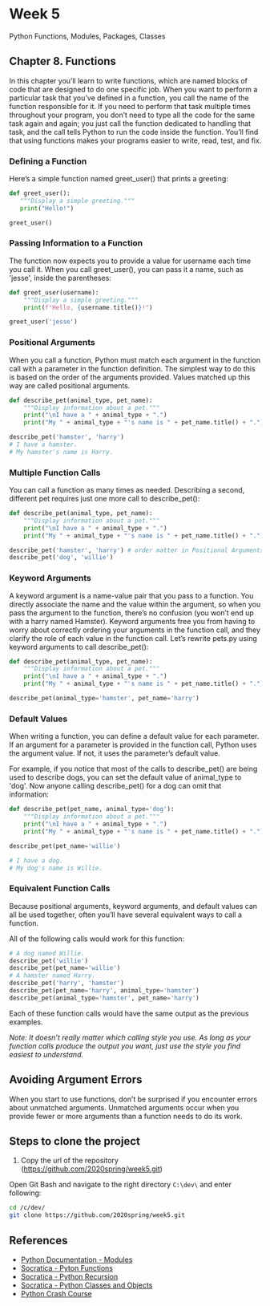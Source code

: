 # Week 5
Python Functions, Modules, Packages, Classes

## Chapter 8. Functions
In this chapter you’ll learn to write functions, which are named blocks of code that are designed to do one specific job. When you want to perform a particular task that you’ve defined in a function, you call the name of the function responsible for it. If you need to perform that task multiple times throughout your program, you don’t need to type all the code for the same task again and again; you just call the function dedicated to handling that task, and the call tells Python to run the code inside the function. You’ll find that using functions makes your programs easier to write, read, test, and fix.

### Defining a Function
Here’s a simple function named greet_user() that prints a greeting:
 ```python
def greet_user():
    """Display a simple greeting."""
    print("Hello!")

greet_user()
```

### Passing Information to a Function
The function now expects you to provide a value for username each time you call it. When you call greet_user(), you can pass it a name, such as 'jesse', inside the parentheses:

```python
def greet_user(username):
    """Display a simple greeting."""
    print(f"Hello, {username.title()}!")

greet_user('jesse')
```


### Positional Arguments
When you call a function, Python must match each argument in the function call with a parameter in the function definition. The simplest way to do this is based on the order of the arguments provided. Values matched up this way are called positional arguments.

```python
def describe_pet(animal_type, pet_name):
    """Display information about a pet."""
    print("\nI have a " + animal_type + ".")
    print("My " + animal_type + "'s name is " + pet_name.title() + ".")

describe_pet('hamster', 'harry')
# I have a hamster.
# My hamster's name is Harry.
```

### Multiple Function Calls
You can call a function as many times as needed. Describing a second, different pet requires just one more call to describe_pet():
```python
def describe_pet(animal_type, pet_name):
    """Display information about a pet."""
    print("\nI have a " + animal_type + ".")
    print("My " + animal_type + "'s name is " + pet_name.title() + ".")

describe_pet('hamster', 'harry') # order matter in Positional Arguments
describe_pet('dog', 'willie')
```
### Keyword Arguments
A keyword argument is a name-value pair that you pass to a function. You directly associate the name and the value within the argument, so when you pass the argument to the function, there’s no confusion (you won’t end up with a harry named Hamster). Keyword arguments free you from having to worry about correctly ordering your arguments in the function call, and they clarify the role of each value in the function call. Let’s rewrite pets.py using keyword arguments to call describe_pet(): 
```python
def describe_pet(animal_type, pet_name):
    """Display information about a pet."""
    print("\nI have a " + animal_type + ".")
    print("My " + animal_type + "'s name is " + pet_name.title() + ".")

describe_pet(animal_type='hamster', pet_name='harry')
```
### Default Values
When writing a function, you can define a default value for each parameter. If an argument for a parameter is provided in the function call, Python uses the argument value. If not, it uses the parameter’s default value.

For example, if you notice that most of the calls to describe_pet() are being used to describe dogs, you can set the default value of animal_type to 'dog'. Now anyone calling describe_pet() for a dog can omit that information: 
```python
def describe_pet(pet_name, animal_type='dog'):
    """Display information about a pet."""
    print("\nI have a " + animal_type + ".")
    print("My " + animal_type + "'s name is " + pet_name.title() + ".")

describe_pet(pet_name='willie')

# I have a dog.
# My dog's name is Willie.
```
### Equivalent Function Calls
Because positional arguments, keyword arguments, and default values can
all be used together, often you’ll have several equivalent ways to call a function.

All of the following calls would work for this function:
```python
# A dog named Willie.
describe_pet('willie')
describe_pet(pet_name='willie')
# A hamster named Harry.
describe_pet('harry', 'hamster')
describe_pet(pet_name='harry', animal_type='hamster')
describe_pet(animal_type='hamster', pet_name='harry')
```
Each of these function calls would have the same output as the previous examples. 

*Note: It doesn’t really matter which calling style you use. As long as your function calls produce the output you want, just use the style you find easiest to understand.*

## Avoiding Argument Errors
When you start to use functions, don’t be surprised if you encounter errors about unmatched arguments. Unmatched arguments occur when you provide fewer or more arguments than a function needs to do its work.





## Steps to clone the project 
1. Copy the url of the repository (https://github.com/2020spring/week5.git)

Open Git Bash and navigate to the right directory `C:\dev\` and enter following:
```bash
cd /c/dev/
git clone https://github.com/2020spring/week5.git
```

## References

* [Python Documentation - Modules](https://docs.python.org/3/tutorial/modules.html)
* [Socratica - Pyton Functions](https://youtu.be/NE97ylAnrz4)
* [Socratica - Python Recursion](https://youtu.be/Qk0zUZW-U_M)
* [Socratica - Python Classes and Objects](https://youtu.be/apACNr7DC_s)
* [Python Crash Course](http://bedford-computing.co.uk/learning/wp-content/uploads/2015/10/No.Starch.Python.Oct_.2015.ISBN_.1593276036.pdf)

